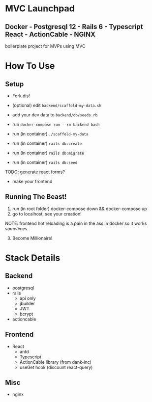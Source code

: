 # MVC Launchpad

## Docker - Postgresql 12 - Rails 6 - Typescript React - ActionCable - NGINX

boilerplate project for MVPs using MVC

# How To Use

## Setup

- Fork dis!
- (optional) edit `backend/scaffold-my-data.sh`
- add your dev data to `backend/db/seeds.rb`

- run `docker-compose run --rm backend bash`
- run (in container) `./scaffold-my-data`
- run (in container) `rails db:create`
- run (in container) `rails db:migrate`
- run (in container) `rails db:seed`

TODO: generate react forms?

- make your frontend

## Running The Beast!

1. run (in root folder) docker-compose down && docker-compose up
2. go to localhost, see your creation!

NOTE: frontend hot reloading is a pain in the ass in docker so it works _sometimes_.

3. Become Millionaire!

# Stack Details

## Backend

- postgresql
- rails
  - api only
  - jbuilder
  - JWT
  - bcrypt
- actioncable

## Frontend

- React
  - antd
  - Typescript
  - ActionCable library (from dank-inc)
  - useGet hook (discount react-query)

## Misc

- nginx
